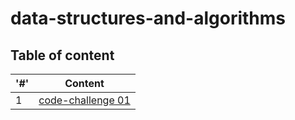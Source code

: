 # data-structures-and-algorithms

## Table of content

| '#'  | Content |
| ------------- | ------------- |
|  1  | [code-challenge 01](./array-reverse/README.md)